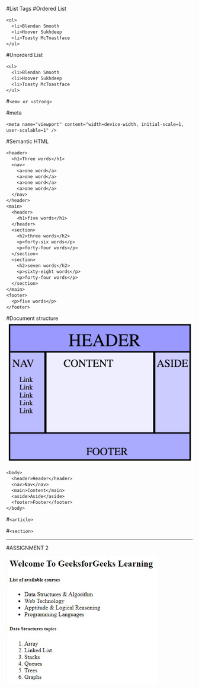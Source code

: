 #List Tags
#Ordered List

```
<ol>
  <li>Blendan Smooth
  <li>Hoover Sukhdeep
  <li>Toasty McToastface
</ol>

```

#Unorderd List

```
<ul>
  <li>Blendan Smooth
  <li>Hoover Sukhdeep
  <li>Toasty McToastface
</ul>
```

#`<em> or <strong>`

#meta

```
<meta name="viewport" content="width=device-width, initial-scale=1, user-scalable=1" />
```

#Semantic HTML

```
<header>
  <h1>Three words</h1>
  <nav>
    <a>one word</a>
    <a>one word</a>
    <a>one word</a>
    <a>one word</a>
  </nav>
</header>
<main>
  <header>
    <h1>five words</h1>
  </header>
  <section>
    <h2>three words</h2>
    <p>forty-six words</p>
    <p>forty-four words</p>
  </section>
  <section>
    <h2>seven words</h2>
    <p>sixty-eight words</p>
    <p>forty-four words</p>
  </section>
</main>
<footer>
  <p>five words</p>
</footer>
```

#Document structure
![alt text](image-2.png)

```
<body>
  <header>Header</header>
  <nav>Nav</nav>
  <main>Content</main>
  <aside>Aside</aside>
  <footer>Footer</footer>
</body>
```

#`<article>`

#`<section>`

<hr/>
#ASSIGNMENT 2

![alt text](image-3.png)
